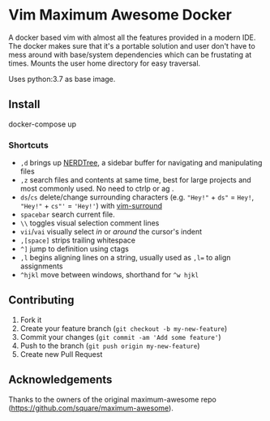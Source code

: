# Vim Maximum Awesome Docker
A docker based vim with almost all the features provided in a modern IDE. The docker makes sure that it's a portable solution 
and user don't have to mess around with base/system dependencies which can be frustating at times.
Mounts the user home directory for easy traversal.

Uses python:3.7 as base image.

## Install
docker-compose up

### Shortcuts

* `,d` brings up [NERDTree](https://github.com/scrooloose/nerdtree), a sidebar buffer for navigating and manipulating files
* `,z` search files and contents at same time, best for large projects and most commonly used. No need to ctrlp or ag .
* `ds`/`cs` delete/change surrounding characters (e.g. `"Hey!"` + `ds"` = `Hey!`, `"Hey!"` + `cs"'` = `'Hey!'`) with [vim-surround](https://github.com/tpope/vim-surround)
* `spacebar` search current file.
* `\\` toggles visual selection comment lines
* `vii`/`vai` visually select *in* or *around* the cursor's indent
* `,[space]` strips trailing whitespace
* `^]` jump to definition using ctags
* `,l` begins aligning lines on a string, usually used as `,l=` to align assignments
* `^hjkl` move between windows, shorthand for `^w hjkl`

## Contributing

1. Fork it
2. Create your feature branch (`git checkout -b my-new-feature`)
3. Commit your changes (`git commit -am 'Add some feature'`)
4. Push to the branch (`git push origin my-new-feature`)
5. Create new Pull Request

## Acknowledgements

Thanks to the owners of the original maximum-awesome repo (https://github.com/square/maximum-awesome).
